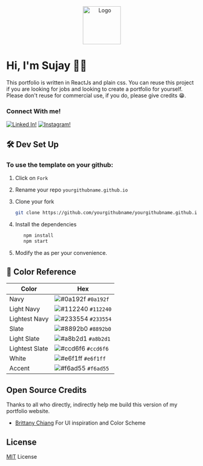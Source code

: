 <div align="center">
  <img alt="Logo" src="https://raw.githubusercontent.com/alaspuresujay/alaspuresujay.github.io/master/public/favicon/android-chrome-384x384.png" width="100" />
</div>

# Hi, I'm Sujay 👨‍💻

This portfolio is written in ReactJs and plain css. You can reuse this project if you are looking for jobs and looking to create a portfolio for yourself. Please don't reuse for commercial use, if you do, please give credits 😁.

### Connect With me!

[![Linked In!](https://img.shields.io/badge/Linked%20In-%20-9cf?style=plastic&logo=linkedin)](https://in.linkedin.com/in/alaspuresujay)
[![Instagram!](https://img.shields.io/badge/Instagram-%20-orange?style=plastic&logo=instagram)](https://www.instagram.com/alaspuresujay)

## 🛠 Dev Set Up

### To use the template on your github:

1. Click on `Fork`
2. Rename your repo `yourgithubname.github.io`
3. Clone your fork

   ```sh
   git clone https://github.com/yourgithubname/yourgithubname.github.io.git
   ```

4. Install the dependencies
   ```sh
      npm install
      npm start
   ```
5. Modify the as per your convenience.

## 🎨 Color Reference

| Color          | Hex                                                                |
| -------------- | ------------------------------------------------------------------ |
| Navy           | ![#0a192f](https://via.placeholder.com/10/0a192f?text=+) `#0a192f` |
| Light Navy     | ![#112240](https://via.placeholder.com/10/0a192f?text=+) `#112240` |
| Lightest Navy  | ![#233554](https://via.placeholder.com/10/303C55?text=+) `#233554` |
| Slate          | ![#8892b0](https://via.placeholder.com/10/8892b0?text=+) `#8892b0` |
| Light Slate    | ![#a8b2d1](https://via.placeholder.com/10/a8b2d1?text=+) `#a8b2d1` |
| Lightest Slate | ![#ccd6f6](https://via.placeholder.com/10/ccd6f6?text=+) `#ccd6f6` |
| White          | ![#e6f1ff](https://via.placeholder.com/10/e6f1ff?text=+) `#e6f1ff` |
| Accent         | ![#f6ad55](https://via.placeholder.com/10/f6ad55?text=+) `#f6ad55` |

## Open Source Credits

Thanks to all who directly, indirectly help me build this version of my portfolio website.

- [Brittany Chiang](https://brittanychiang.com/) For UI inspiration and Color Scheme
<!-- - [InventingWithMonster](https://codesandbox.io/s/framer-motion-side-menu-mx2rw?fontsize=14&module=/src/Example.tsx&file=/src/MenuItem.tsx:497-517) For awesome verticle navbar animation using framer motion. -->

[github]: https://github.com/alaspuresujay
[website]: https://alaspuresujay.github.io

## License

[MIT](https://github.com/alaspuresujay/alaspuresujay.github.io/blob/master/LICENSE) License
